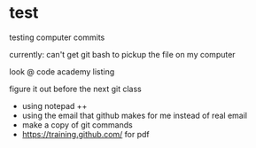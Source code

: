 # test
testing computer commits

currently: can't get git bash to pickup the file on my computer

look @ code academy listing

figure it out before the next git class

- using notepad ++
- using the email that github makes for me instead of real email
- make a copy of git commands
- https://training.github.com/ for pdf
